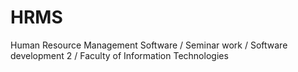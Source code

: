 # HRMS
Human Resource Management Software / Seminar work / Software development 2 / Faculty of Information Technologies
